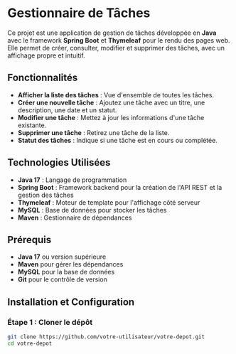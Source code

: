 # Gestionnaire de Tâches

Ce projet est une application de gestion de tâches développée en **Java** avec le framework **Spring Boot** et **Thymeleaf** pour le rendu des pages web. Elle permet de créer, consulter, modifier et supprimer des tâches, avec un affichage propre et intuitif.

## Fonctionnalités

- **Afficher la liste des tâches** : Vue d'ensemble de toutes les tâches.
- **Créer une nouvelle tâche** : Ajoutez une tâche avec un titre, une description, une date et un statut.
- **Modifier une tâche** : Mettez à jour les informations d'une tâche existante.
- **Supprimer une tâche** : Retirez une tâche de la liste.
- **Statut des tâches** : Indique si une tâche est en cours ou complétée.

## Technologies Utilisées

- **Java 17** : Langage de programmation
- **Spring Boot** : Framework backend pour la création de l'API REST et la gestion des tâches
- **Thymeleaf** : Moteur de template pour l'affichage côté serveur
- **MySQL** : Base de données pour stocker les tâches
- **Maven** : Gestionnaire de dépendances

## Prérequis

- **Java 17** ou version supérieure
- **Maven** pour gérer les dépendances
- **MySQL** pour la base de données
- **Git** pour le contrôle de version

## Installation et Configuration

### Étape 1 : Cloner le dépôt

```bash
git clone https://github.com/votre-utilisateur/votre-depot.git
cd votre-depot
